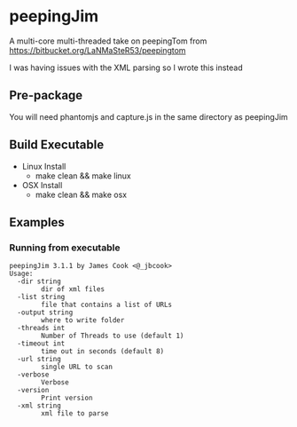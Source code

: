 # peepingJim

A multi-core multi-threaded take on peepingTom from https://bitbucket.org/LaNMaSteR53/peepingtom

I was having issues with the XML parsing so I wrote this instead

## Pre-package

You will need phantomjs and capture.js in the same directory as peepingJim

## Build Executable

* Linux Install
  * make clean && make linux
* OSX Install
  * make clean && make osx

## Examples

### Running from executable

```
peepingJim 3.1.1 by James Cook <@_jbcook>
Usage:
  -dir string
    	dir of xml files
  -list string
    	file that contains a list of URLs
  -output string
    	where to write folder
  -threads int
    	Number of Threads to use (default 1)
  -timeout int
    	time out in seconds (default 8)
  -url string
    	single URL to scan
  -verbose
    	Verbose
  -version
    	Print version
  -xml string
    	xml file to parse
```